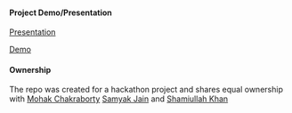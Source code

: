 #### Project Demo/Presentation

[Presentation](https://drive.google.com/file/d/1_Oam4Mn-bjXQc3-2RDNWaGsu-KYjoCyX/view?usp=drivesdk)

[Demo](https://drive.google.com/file/d/1_LPd2uwOFeJwkYFuDO-Jb_Sb-vqtj7sD/view?usp=drivesdk)

#### Ownership

The repo was created for a hackathon project and shares equal ownership with [Mohak Chakraborty](https://github.com/mohakchakraborty2004) [Samyak Jain](https://github.com/jainsamyak15) and [Shamiullah Khan](https://github.com/shamikhan005)